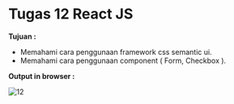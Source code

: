 # Tugas 12 React JS

<b>Tujuan : </b>
<ul>
  <li>Memahami cara penggunaan framework css semantic ui.</li>
  <li>Memahami cara penggunaan component ( Form, Checkbox ).</li>
</ul>

<b> Output in browser : </b>

![12](https://user-images.githubusercontent.com/92837751/184300795-c62acc43-a866-4e8e-808c-2a9a67bb5011.jpg)
